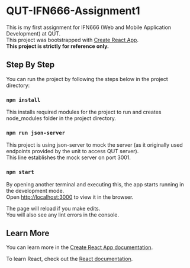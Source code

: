 # QUT-IFN666-Assignment1
This is my first assignment for IFN666 (Web and Mobile Application Development) at QUT.<br/>
This project was bootstrapped with [Create React App](https://github.com/facebook/create-react-app).<br/>
**This project is strictly for reference only.**

## Step By Step

You can run the project by following the steps below in the project directory:

### `npm install`

This installs required modules for the project to run and creates node_modules folder in the project directory.

### `npm run json-server`

This project is using json-server to mock the server (as it originally used endpoints provided by the unit to access QUT server).<br />
This line establishes the mock server on port 3001.

### `npm start`

By opening another terminal and executing this, the app starts running in the development mode.<br />
Open [http://localhost:3000](http://localhost:3000) to view it in the browser.

The page will reload if you make edits.<br />
You will also see any lint errors in the console.

## Learn More

You can learn more in the [Create React App documentation](https://facebook.github.io/create-react-app/docs/getting-started).

To learn React, check out the [React documentation](https://reactjs.org/).
